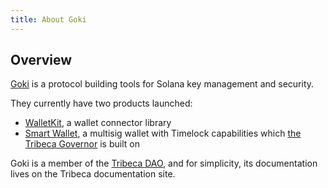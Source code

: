 ```yaml
---
title: About Goki
---
```


## Overview

[Goki](https://goki.so) is a protocol building tools for Solana key management and security.

They currently have two products launched:

- [WalletKit](https://walletkit.goki.so), a wallet connector library
- [Smart Wallet](./smart-wallet), a multisig wallet with Timelock capabilities which [the Tribeca Governor](../governor/overview) is built on

Goki is a member of the [Tribeca DAO](../tribeca/tribeca-dao), and for simplicity, its documentation lives on the Tribeca documentation site.
